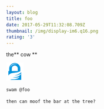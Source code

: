 ```yaml
---
layout: blog
title: foo
date: 2017-05-29T11:32:08.709Z
thumbnail: /img/display-im6.q16.png
rating: '3'
---
```

the\*\* cow \*\*

![fff](/img/gcr-gnupg.png)

    
    swam @foo
    
    then can moof the bar at the tree?
